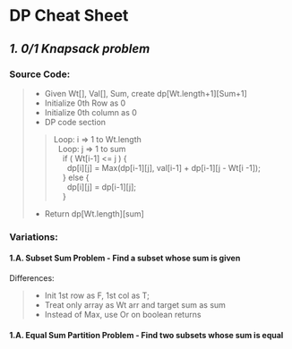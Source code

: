# **DP Cheat Sheet**

## _**1. 0/1 Knapsack problem**_
### Source Code:
> * Given Wt[], Val[], Sum, create dp\[Wt.length+1]\[Sum+1]
> * Initialize 0th Row as 0
> * Initialize 0th column as 0
> * DP code section
>> Loop: i => 1 to Wt.length  
>> &nbsp;&nbsp;Loop: j => 1 to sum  
>> &nbsp;&nbsp;&nbsp;&nbsp;if ( Wt\[i-1] <= j ) {  
>> &nbsp;&nbsp;&nbsp;&nbsp;&nbsp;&nbsp;dp\[i]\[j] = Max(dp\[i-1]\[j], val\[i-1] + dp\[i-1]\[j - Wt\[i -1]);  
>> &nbsp;&nbsp;&nbsp;&nbsp;} else {  
>> &nbsp;&nbsp;&nbsp;&nbsp;&nbsp;&nbsp;dp\[i]\[j] = dp\[i-1]\[j];  
>> &nbsp;&nbsp;&nbsp;&nbsp;}
> * Return dp\[Wt.length]\[sum]

### Variations:

#### 1.A. Subset Sum Problem - Find a subset whose sum is given
Differences:
> * Init 1st row as F, 1st col as T; 
> * Treat only array as Wt arr and target sum as sum
> * Instead of Max, use Or on boolean returns

#### 1.A. Equal Sum Partition Problem - Find two subsets whose sum is equal